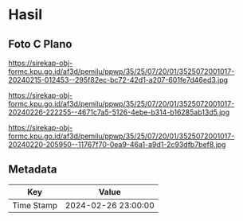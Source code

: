# Hasil

## Foto C Plano

https://sirekap-obj-formc.kpu.go.id/af3d/pemilu/ppwp/35/25/07/20/01/3525072001017-20240215-012453--295f82ec-bc72-42d1-a207-601fe7d46ed3.jpg

https://sirekap-obj-formc.kpu.go.id/af3d/pemilu/ppwp/35/25/07/20/01/3525072001017-20240226-222255--4671c7a5-5126-4ebe-b314-b16285ab13d5.jpg

https://sirekap-obj-formc.kpu.go.id/af3d/pemilu/ppwp/35/25/07/20/01/3525072001017-20240220-205950--11767f70-0ea9-46a1-a9d1-2c93dfb7bef8.jpg


## Metadata

| Key        | Value               |
| ---------- | ------------------- |
| Time Stamp | 2024-02-26 23:00:00 |




